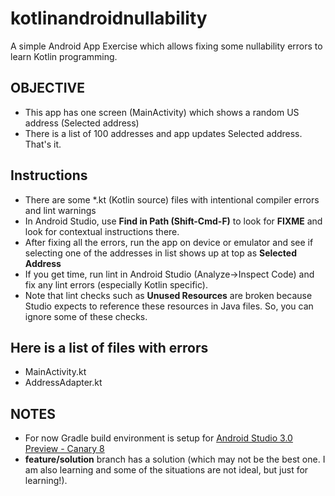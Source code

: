 # kotlinandroidnullability
A simple Android App Exercise which allows fixing some nullability errors to learn Kotlin programming.

## OBJECTIVE
- This app has one screen (MainActivity) which shows a random US address (Selected address)
- There is a list of 100 addresses and app updates Selected address. That's it.

## Instructions
- There are some *.kt (Kotlin source) files with intentional compiler errors and lint warnings
- In Android Studio, use **Find in Path (Shift-Cmd-F)** to look for **FIXME** and look for contextual instructions there.
- After fixing all the errors, run the app on device or emulator and see if selecting one of the addresses in list shows up at top as
**Selected Address**
- If you get time, run lint in Android Studio (Analyze->Inspect Code) and fix any lint errors (especially Kotlin specific).
- Note that lint checks such as **Unused Resources** are broken because Studio expects to reference these resources in Java files. So,
you can ignore some of these checks.

## Here is a list of files with errors
- MainActivity.kt
- AddressAdapter.kt

## NOTES
- For now Gradle build environment is setup for [Android Studio 3.0 Preview - Canary 8](https://developer.android.com/studio/preview/index.html)
- **feature/solution** branch has a solution (which may not be the best one. I am also learning and some of the situations are not ideal, but just for learning!).
